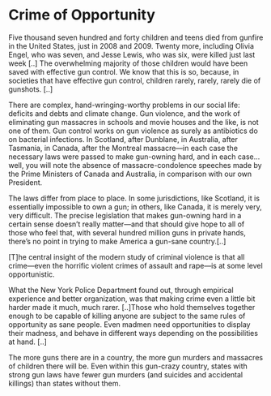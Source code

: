 # Crime of Opportunity

Five thousand seven hundred and forty children and teens died from
gunfire in the United States, just in 2008 and 2009. Twenty more,
including Olivia Engel, who was seven, and Jesse Lewis, who was six,
were killed just last week [..] The overwhelming majority of those
children would have been saved with effective gun control. We know
that this is so, because, in societies that have effective gun
control, children rarely, rarely, rarely die of gunshots. [..]

There are complex, hand-wringing-worthy problems in our social life:
deficits and debts and climate change. Gun violence, and the work of
eliminating gun massacres in schools and movie houses and the like, is
not one of them. Gun control works on gun violence as surely as
antibiotics do on bacterial infections. In Scotland, after Dunblane,
in Australia, after Tasmania, in Canada, after the Montreal
massacre—in each case the necessary laws were passed to make
gun-owning hard, and in each case… well, you will note the absence of
massacre-condolence speeches made by the Prime Ministers of Canada and
Australia, in comparison with our own President.

The laws differ from place to place. In some jurisdictions, like
Scotland, it is essentially impossible to own a gun; in others, like
Canada, it is merely very, very difficult. The precise legislation
that makes gun-owning hard in a certain sense doesn’t really
matter—and that should give hope to all of those who feel that, with
several hundred million guns in private hands, there’s no point in
trying to make America a gun-sane country.[..]

[T]he central insight of the modern study of criminal violence is that
all crime—even the horrific violent crimes of assault and rape—is at
some level opportunistic.

What the New York Police Department found out, through empirical
experience and better organization, was that making crime even a
little bit harder made it much, much rarer. [..]Those who hold
themselves together enough to be capable of killing anyone are subject
to the same rules of opportunity as sane people. Even madmen need
opportunities to display their madness, and behave in different ways
depending on the possibilities at hand. [..]

The more guns there are in a country, the more gun murders and
massacres of children there will be. Even within this gun-crazy
country, states with strong gun laws have fewer gun murders (and
suicides and accidental killings) than states without them.














